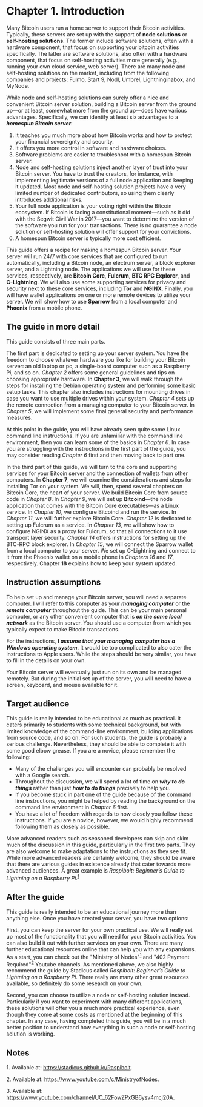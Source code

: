 # Chapter 1. Introduction

Many Bitcoin users run a home server to support their Bitcoin activities. Typically, these servers are set up with the support of **node solutions** or **self-hosting solutions**. The former include software solutions, often with a hardware component, that focus on supporting your bitcoin activities specifically. The latter are software solutions, also often with a hardware component, that focus on self-hosting activities more generally (e.g., running your own cloud service, web server). There are many node and self-hosting solutions on the market, including from the following companies and projects: Fulmo, Start 9, Nodl, Umbrel, Lightninginabox, and MyNode.  

While node and self-hosting solutions can surely offer a nice and convenient Bitcoin server solution, building a Bitcoin server from the ground up—or at least, somewhat more from the ground up—does have various advantages. Specifically, we can identify at least six advantages to a ***homespun Bitcoin server***.      

1. It teaches you much more about how Bitcoin works and how to protect your financial sovereignty and security. 
2. It offers you more control in software and hardware choices.
3. Software problems are easier to troubleshoot with a homespun Bitcoin server. 
4. Node and self-hosting solutions inject another layer of trust into your Bitcoin server. You have to trust the creators, for instance, with implementing legitimate versions of a full node application and keeping it updated. Most node and self-hosting solution projects have a very limited number of dedicated contributors, so using them clearly introduces additional risks.
5. Your full node application is your voting right within the Bitcoin ecosystem. If Bitcoin is facing a constitutional moment—such as it did with the Segwit Civil War in 2017—you want to determine the version of the software you run for your transactions. There is no guarantee a node solution or self-hosting solution will offer support for your convictions.  
6. A homespun Bitcoin server is typically more cost efficient.    

This guide offers a recipe for making a homespun Bitcoin server. Your server will run 24/7 with core services that are configured to run automatically, including a Bitcoin node, an electrum server, a block explorer server, and a Lightning node. The applications we will use for these services, respectively, are **Bitcoin Core**, **Fulcrum**, **BTC RPC Explorer**, and **C-Lightning**. We will also use some supporting services for privacy and security next to these core services, including **Tor** and **NGINX**. Finally, you will have wallet applications on one or more remote devices to utilize your server. We will show how to use **Sparrow** from a local computer and **Phoenix** from a mobile phone. 


## The guide in more detail

This guide consists of three main parts. 

The first part is dedicated to setting up your server system. You have the freedom to choose whatever hardware you like for building your Bitcoin server: an old laptop or pc, a single-board computer such as a Raspberry Pi, and so on. *Chapter 2* offers some general guidelines and tips on choosing appropriate hardware. In **Chapter 3**, we will walk through the steps for installing the Debian operating system and performing some basic setup tasks. This chapter also includes instructions for mounting drives in case you want to use multiple drives within your system. *Chapter 4* sets up the remote connection from a managing computer to your Bitcoin server. In *Chapter 5*, we will implement some final general security and performance measures. 

At this point in the guide, you will have already seen quite some Linux command line instructions. If you are unfamiliar with the command line environment, then you can learn some of the basics in *Chapter 6*. In case you are struggling with the instructions in the first part of the guide, you may consider reading *Chapter 6* first and then moving back to part one.    

In the third part of this guide, we will turn to the core and supporting services for your Bitcoin server and the connection of wallets from other computers. In **Chapter 7**, we will examine the considerations and steps for installing Tor on your system. We will, then, spend several chapters on Bitcoin Core, the heart of your server. We build Bitcoin Core from source code in *Chapter 8*. In *Chapter 9*, we will set up **Bitcoind**—the node application that comes with the Bitcoin Core executables—as a Linux service. In *Chapter 10*, we configure Bitcoind and run the service. In *Chapter 11*, we will further explore Bitcoin Core. *Chapter 12* is dedicated to setting up Fulcrum as a service. In *Chapter 13*, we will show how to configure NGINX as a proxy for Fulcrum, so that all connections to it use transport layer security. *Chapter 14* offers instructions for setting up the BTC-RPC block explorer. In *Chapter 15*, we will connect the Sparrow wallet from a local computer to your server. We set up C-Lightning and connect to it from the Phoenix wallet on a mobile phone in *Chapters 16* and *17*, respectively. Chapter **18** explains how to keep your system updated. 


## Instruction assumptions

To help set up and manage your Bitcoin server, you will need a separate computer. I will refer to this computer as your ***managing computer*** or the ***remote computer*** throughout the guide. This can be your main personal computer, or any other convenient computer that is ***on the same local network*** as the Bitcoin server. You should use a computer from which you typically expect to make Bitcoin transactions. 

For the instructions, ***I assume that your managing computer has a Windows operating system***. It would be too complicated to also cater the instructions to Apple users. While the steps should be very similar, you have to fill in the details on your own.   

Your Bitcoin server will eventually just run on its own and be managed remotely. But during the initial set up of the server, you will need to have a screen, keyboard, and mouse available for it. 


## Target audience

This guide is really intended to be educational as much as practical. It caters primarily to students with some technical background, but with limited knowledge of the command-line environment, building applications from source code, and so on. For such students, the guide is probably a serious challenge. Nevertheless, they should be able to complete it with some good elbow grease. If you are a novice, please remember the following:

* Many of the challenges you will encounter can probably be resolved with a Google search. 
* Throughout the discussion, we will spend a lot of time on ***why to do things*** rather than just ***how to do things*** precisely to help you. 
* If you become stuck in part one of the guide because of the command line instructions, you might be helped by reading the background on the command line environment in *Chapter 6* first.   
* You have a lot of freedom with regards to how closely you follow these instructions. If you are a novice, however, we would highly recommend following them as closely as possible. 

More advanced readers such as seasoned developers can skip and skim much of the discussion in this guide, particularly in the first two parts. They are also welcome to make adaptations to the instructions as they see fit. While more advanced readers are certainly welcome, they should be aware that there are various guides in existence already that cater towards more advanced audiences. A great example is *Raspibolt: Beginner’s Guide to Lightning on a Raspberry Pi*.<sup>[1](#footnote1)</sup>


## After the guide

This guide is really intended to be an educational journey more than anything else. Once you have created your server, you have two options:

First, you can keep the server for your own practical use. We will really set up most of the functionality that you will need for your Bitcoin activities. You can also build it out with further services on your own. There are many further educational resources online that can help you with any expansions. As a start, you can check out the "Ministry of Nodes"<sup>[1](#footnote1)</sup> and "402 Payment Required"<sup>[2](#footnote2)</sup> Youtube channels. As mentioned above, we also highly recommend the guide by Stadicus called *Raspibolt: Beginner’s Guide to Lightning on a Raspberry Pi*. There really are many other great resources available, so definitely do some research on your own.  

Second, you can choose to utilize a node or self-hosting solution instead. Particularly if you want to experiment with many different applications, these solutions will offer you a much more practical experience, even though they come at some costs as mentioned at the beginning of this chapter. In any case, having completed this guide, you will be in a much better position to understand how everything in such a node or self-hosting solution is working. 


## Notes

<a name="footnote1">1</a>. Available at: https://stadicus.github.io/Raspibolt. 

<a name="footnote2">2</a>. Available at: https://www.youtube.com/c/MinistryofNodes.

<a name="footnote3">3</a>. Available at: https://www.youtube.com/channel/UC_62FowZPxGB6ysv4mcj20A. 
